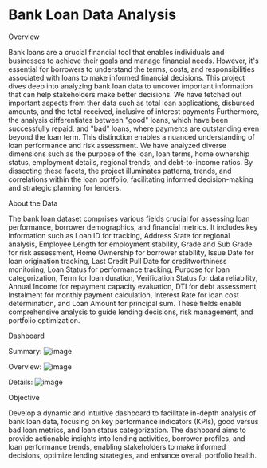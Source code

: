 # Bank Loan Data Analysis
Overview

Bank loans are a crucial financial tool that enables individuals and businesses to achieve their goals and manage financial needs. However, it's essential for borrowers to understand the terms, costs, and responsibilities associated with loans to make informed financial decisions.
This project dives deep into analyzing bank loan data to uncover important information that can help stakeholders make better decisions. We have fetched out important aspects from ther data such as total loan applications, disbursed amounts, and the total received, inclusive of interest payments
Furthermore, the analysis differentiates between "good" loans, which have been successfully repaid, and "bad" loans, where payments are outstanding even beyond the loan term. This distinction enables a nuanced understanding of loan performance and risk assessment.
We have analyzed diverse dimensions such as the purpose of the loan, loan terms, home ownership status, employment details, regional trends, and debt-to-income ratios. By dissecting these facets, the project illuminates patterns, trends, and correlations within the loan portfolio, facilitating informed decision-making and strategic planning for lenders.

About the Data

The bank loan dataset comprises various fields crucial for assessing loan performance, borrower demographics, and financial metrics. It includes key information such as Loan ID for tracking, Address State for regional analysis, Employee Length for employment stability, Grade and Sub Grade for risk assessment, Home Ownership for borrower stability, Issue Date for loan origination tracking, Last Credit Pull Date for creditworthiness monitoring, Loan Status for performance tracking, Purpose for loan categorization, Term for loan duration, Verification Status for data reliability, Annual Income for repayment capacity evaluation, DTI for debt assessment, Instalment for monthly payment calculation, Interest Rate for loan cost determination, and Loan Amount for principal sum. These fields enable comprehensive analysis to guide lending decisions, risk management, and portfolio optimization.

Dashboard

Summary:
![image](https://github.com/306Shubham/Bank-Loan-Data-Analysis/assets/86708136/e1a660a0-6281-482b-a7aa-ff69128fb66d)

Overview:
![image](https://github.com/306Shubham/Bank-Loan-Data-Analysis/assets/86708136/c2d9bd8f-6183-41d7-8402-518560541093)

Details:
![image](https://github.com/306Shubham/Bank-Loan-Data-Analysis/assets/86708136/29cd4d26-09f6-4f9c-abc0-464c8acd4db8)


Objective

Develop a dynamic and intuitive dashboard to facilitate in-depth analysis of bank loan data, focusing on key performance indicators (KPIs), good versus bad loan metrics, and loan status categorization. The dashboard aims to provide actionable insights into lending activities, borrower profiles, and loan performance trends, enabling stakeholders to make informed decisions, optimize lending strategies, and enhance overall portfolio health.




